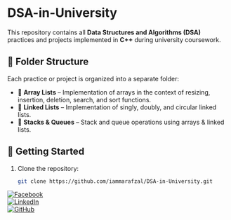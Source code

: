 # DSA-in-University  
This repository contains all **Data Structures and Algorithms (DSA)** practices and projects implemented in **C++** during university coursework.  

## 📂 Folder Structure  
Each practice or project is organized into a separate folder:  
- 📁 **Array Lists** – Implementation of arrays in the context of resizing, insertion, deletion, search, and sort functions. 
- 📁 **Linked Lists** – Implementation of singly, doubly, and circular linked lists.  
- 📁 **Stacks & Queues** – Stack and queue operations using arrays & linked lists.
<!-- - 📁 **Sorting & Searching** – Algorithms like Bubble Sort, Merge Sort, Binary Search, etc.  
- 📁 **Trees & Graphs** – Implementations of BST, AVL Trees, Graph Traversal (DFS, BFS).  
- 📁 **Dynamic Programming & Recursion** – Solving problems with DP and recursive techniques.  -->

## 🚀 Getting Started  
1. Clone the repository:  
   ```sh
   git clone https://github.com/iammarafzal/DSA-in-University.git

[![Facebook](https://img.shields.io/badge/Facebook-%231877F2.svg?style=for-the-badge&logo=facebook&logoColor=white)](https://www.facebook.com/ammar.afzal277)  
[![LinkedIn](https://img.shields.io/badge/LinkedIn-%230A66C2.svg?style=for-the-badge&logo=linkedin&logoColor=white)](https://www.linkedin.com/in/ammar-afzal277)  
[![GitHub](https://img.shields.io/badge/GitHub-%23181717.svg?style=for-the-badge&logo=github&logoColor=white)](https://github.com/iammarafzal)

